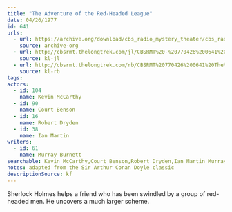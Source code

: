 ```yaml
---
title: "The Adventure of the Red-Headed League"
date: 04/26/1977
id: 641
urls: 
  - url: https://archive.org/download/cbs_radio_mystery_theater/cbs_radio_mystery_theater-0601-0650.zip/cbs_radio_mystery_theater-0601-0650%2Fcbsrmt_0641_the_adventure_of_the_red_headed_league.mp3
    source: archive-org
  - url: http://cbsrmt.thelongtrek.com/jl/CBSRMT%20-%20770426%200641%20The%20Adventure%20Of%20The%20Red-Headed%20League_jl.mp3
    source: kl-jl
  - url: http://cbsrmt.thelongtrek.com/rb/CBSRMT%20770426%200641%20The%20Adventure%20of%20the%20Red-Headed%20League_wbbm_rb.mp3
    source: kl-rb
tags: 
actors:  
  - id: 104
    name: Kevin McCarthy  
  - id: 90
    name: Court Benson  
  - id: 16
    name: Robert Dryden  
  - id: 38
    name: Ian Martin
writers:  
  - id: 61
    name: Murray Burnett
searchable: Kevin McCarthy,Court Benson,Robert Dryden,Ian Martin Murray Burnett
notes: adapted from the Sir Arthur Conan Doyle classic
descriptionSource: kf
---
```

Sherlock Holmes helps a friend who has been swindled by a group of red-headed men. He uncovers a much larger scheme.
